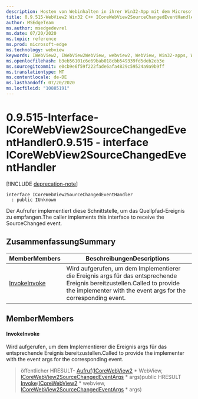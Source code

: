 ```yaml
---
description: Hosten von Webinhalten in ihrer Win32-App mit dem Microsoft Edge WebView2-Steuerelement
title: 0.9.515-WebView2 Win32 C++ ICoreWebView2SourceChangedEventHandler
author: MSEdgeTeam
ms.author: msedgedevrel
ms.date: 07/20/2020
ms.topic: reference
ms.prod: microsoft-edge
ms.technology: webview
keywords: IWebView2, IWebView2WebView, webview2, WebView, Win32-apps, Win32, Edge, ICoreWebView2, ICoreWebView2Controller, Browser-Steuerelement, Edge-HTML
ms.openlocfilehash: b3eb56101c6e69bab018cbb549339fd5deb2eb3e
ms.sourcegitcommit: e0cb9e6f59f222fade6afa4829c59524a9a9b9ff
ms.translationtype: MT
ms.contentlocale: de-DE
ms.lasthandoff: 07/20/2020
ms.locfileid: "10885191"
---
```

# <span data-ttu-id="042d2-104">0.9.515-Interface-ICoreWebView2SourceChangedEventHandler</span><span class="sxs-lookup"><span data-stu-id="042d2-104">0.9.515 - interface ICoreWebView2SourceChangedEventHandler</span></span> 

[!INCLUDE [deprecation-note](../../includes/deprecation-note.md)]

```
interface ICoreWebView2SourceChangedEventHandler
  : public IUnknown
```

<span data-ttu-id="042d2-105">Der Aufrufer implementiert diese Schnittstelle, um das Quellpfad-Ereignis zu empfangen.</span><span class="sxs-lookup"><span data-stu-id="042d2-105">The caller implements this interface to receive the SourceChanged event.</span></span>

## <span data-ttu-id="042d2-106">Zusammenfassung</span><span class="sxs-lookup"><span data-stu-id="042d2-106">Summary</span></span>

 <span data-ttu-id="042d2-107">Member</span><span class="sxs-lookup"><span data-stu-id="042d2-107">Members</span></span>                        | <span data-ttu-id="042d2-108">Beschreibungen</span><span class="sxs-lookup"><span data-stu-id="042d2-108">Descriptions</span></span>
--------------------------------|---------------------------------------------
[<span data-ttu-id="042d2-109">Invoke</span><span class="sxs-lookup"><span data-stu-id="042d2-109">Invoke</span></span>](#invoke) | <span data-ttu-id="042d2-110">Wird aufgerufen, um dem Implementierer die Ereignis args für das entsprechende Ereignis bereitzustellen.</span><span class="sxs-lookup"><span data-stu-id="042d2-110">Called to provide the implementer with the event args for the corresponding event.</span></span>

## <span data-ttu-id="042d2-111">Member</span><span class="sxs-lookup"><span data-stu-id="042d2-111">Members</span></span>

#### <span data-ttu-id="042d2-112">Invoke</span><span class="sxs-lookup"><span data-stu-id="042d2-112">Invoke</span></span> 

<span data-ttu-id="042d2-113">Wird aufgerufen, um dem Implementierer die Ereignis args für das entsprechende Ereignis bereitzustellen.</span><span class="sxs-lookup"><span data-stu-id="042d2-113">Called to provide the implementer with the event args for the corresponding event.</span></span>

> <span data-ttu-id="042d2-114">öffentlicher HRESULT- [Aufruf](#invoke)([ICoreWebView2](icorewebview2.md) \* WebView, [ICoreWebView2SourceChangedEventArgs](icorewebview2sourcechangedeventargs.md) \* args)</span><span class="sxs-lookup"><span data-stu-id="042d2-114">public HRESULT [Invoke](#invoke)([ICoreWebView2](icorewebview2.md) \* webview, [ICoreWebView2SourceChangedEventArgs](icorewebview2sourcechangedeventargs.md) \* args)</span></span>


